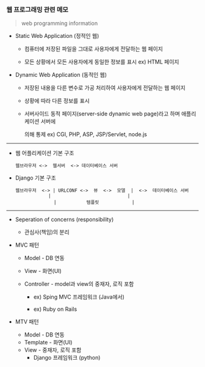 ### 웹 프로그래밍 관련 메모

> web programming information

  

- Static Web Application (정적인 웹)

  - 컴퓨터에 저장된 파일을 그대로 사용자에게 전달하는 웹 페이지

  - 모든 상황에서 모든 사용자에게 동일한 정보를 표시   ex) HTML 페이지

    

- Dynamic Web Application (동적인 웹)

  - 저장된 내용을 다른 변수로 가공 처리하여 사용자에게 전달하는 웹 페이지

  - 상황에 따라 다른 정보를 표시

  - 서버사이드 동적 페이지(server-side dynamic web page)라고 하며 애플리케이션 서버에

    의해 통제     ex) CGI, PHP, ASP, JSP/Servlet, node.js
    
    

---

- 웹 어플리케이션 기본 구조

  ```
  웹브라우저 <->  웹서버  <-> 데이터베이스 서버
  ```

- Django 기본 구조 

  ```
  웹브라우저  <-> | URLCONF <->  뷰  <->  모델  |  <->  데이터베이스 서버
  		      |                            |
                |           템플릿            |
  ```



---



- Seperation of concerns (responsibility)

  - 관심사(책임)의 분리

    

- MVC 패턴

  - Model         - DB 연동

  - View            - 화면(UI)

  - Controller  - model과 view의 중재자, 로직 포함

    - ex) Sping MVC 프레임워크 (Java에서)

    - ex) Ruby on Rails

      

- MTV 패턴

  - Model        - DB 연동
  - Template  -  화면(UI)
  - View          - 중재자, 로직 포함
    - Django 프레임워크 (python)